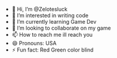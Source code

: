 - 👋 Hi, I’m @Zelotesluck
- 👀 I’m interested in writing code 
- 🌱 I’m currently learning Game Dev
- 💞️ I’m looking to collaborate on my game
- 📫 How to reach me ill reach you
- 😄 Pronouns: USA
- ⚡ Fun fact: Red Green color blind

<!---
Zelotesluck/Zelotesluck is a ✨ special ✨ repository because its `README.md` (this file) appears on your GitHub profile.
You can click the Preview link to take a look at your changes.
--->
